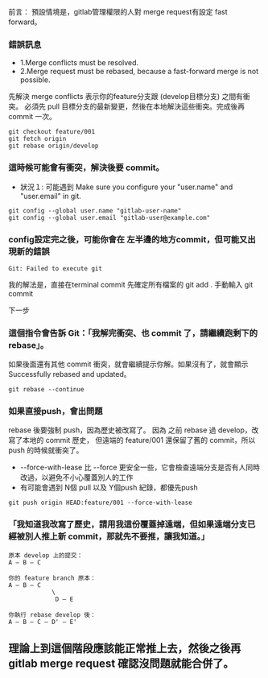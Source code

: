 前言：
預設情境是，gitlab管理權限的人對 merge request有設定 fast forward。

### 錯誤訊息
- 1.Merge conflicts must be resolved. 
- 2.Merge request must be rebased, because a fast-forward merge is not possible.

先解決 merge conflicts 表示你的feature分支跟 (develop目標分支) 之間有衝突。
必須先 pull 目標分支的最新變更，然後在本地解決這些衝突。完成後再 commit 一次。

```
git checkout feature/001
git fetch origin
git rebase origin/develop
```

### 這時候可能會有衝突，解決後要 commit。
- 狀況１: 可能遇到 Make sure you configure your "user.name" and "user.email" in git.

```
git config --global user.name "gitlab-user-name"
git config --global user.email "gitlab-user@example.com"
```

### config設定完之後，可能你會在 左半邊的地方commit，但可能又出現新的錯誤

```
Git: Failed to execute git
```

我的解法是，直接在terminal commit 
先確定所有檔案的 git add . 
手動輸入 git commit 

下一步
### 這個指令會告訴 Git：「我解完衝突、也 commit 了，請繼續跑剩下的 rebase」。
如果後面還有其他 commit 衝突，就會繼續提示你解。如果沒有了，就會顯示 Successfully rebased and updated。
```
git rebase --continue
```

### 如果直接push，會出問題
rebase 後要強制 push，因為歷史被改寫了。
因為 之前 rebase 過 develop，改寫了本地的 commit 歷史，
但遠端的 feature/001 還保留了舊的 commit，所以 push 的時候就衝突了。

- --force-with-lease 比 --force 更安全一些，它會檢查遠端分支是否有人同時改過，以避免不小心覆蓋別人的工作
- 有可能會遇到 N個 pull 以及 Y個push 紀錄，都優先push  
```
git push origin HEAD:feature/001 --force-with-lease
```

### 「我知道我改寫了歷史，請用我這份覆蓋掉遠端，但如果遠端分支已經被別人推上新 commit，那就先不要推，讓我知道。」

```
原本 develop 上的提交：
A — B — C

你的 feature branch 原本：
A — B — C
            \
             D — E

你執行 rebase develop 後：
A — B — C — D' — E'
```

## 理論上到這個階段應該能正常推上去，然後之後再 gitlab merge request 確認沒問題就能合併了。
